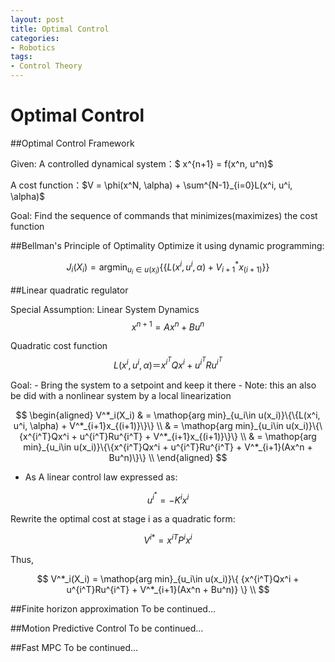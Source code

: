 ```yaml
---
layout: post
title: Optimal Control
categories:
- Robotics
tags:
- Control Theory
---
```

# Optimal Control

##Optimal Control Framework

Given:
A controlled dynamical system：$ x^{n+1} = f(x^n, u^n)$

A cost function：$V = \phi(x^N, \alpha) + \sum^{N-1}_{i=0}L(x^i, u^i, \alpha)$  

Goal: Find the sequence of commands that minimizes(maximizes) the cost function

##Bellman's Principle of Optimality
Optimize it using dynamic programming:

$$
J_i(X_i) = \mathop{arg min}_{u_i\in u(x_i)}\{\{L(x^i, u^i, \alpha) + V^*_{i+1}x_{(i+1)}\}\}
$$

##Linear quadratic regulator

Special Assumption: Linear System Dynamics
 $$
  x^{n+1} = Ax^n + Bu^n
 $$

Quadratic cost function
 $$
 L(x^i, u^i, \alpha) ＝ x^{i^T}Qx^i + u^{i^T}Ru^{i^T}
 $$

Goal:
    - Bring the system to a setpoint and keep it there
    - Note: this an also be did with a nonlinear system by a local linearization


$$
  \begin{aligned}
 V^*_i(X_i) & = \mathop{arg min}_{u_i\in u(x_i)}\{\{L(x^i, u^i, \alpha) + V^*_{i+1}x_{(i+1)}\}\} \\
   & = \mathop{arg min}_{u_i\in u(x_i)}\{\{x^{i^T}Qx^i + u^{i^T}Ru^{i^T} + V^*_{i+1}x_{(i+1)}\}\} \\
   & = \mathop{arg min}_{u_i\in u(x_i)}\{\{x^{i^T}Qx^i + u^{i^T}Ru^{i^T} + V^*_{i+1}(Ax^n + Bu^n)\}\} \\
  \end{aligned}
$$

- As A linear control law expressed as:

$$
    u^{i^*} = -K^ix^i
$$

Rewrite the optimal cost at stage i as a quadratic form:

$$
    {V^i}^* = {x^i}^TP^ix^i
$$

Thus,

$$
   V^*_i(X_i) = \mathop{arg min}_{u_i\in u(x_i)}\{ {x^{i^T}Qx^i + u^{i^T}Ru^{i^T} + V^*_{i+1}(Ax^n + Bu^n)} \} \\
$$

##Finite horizon approximation
To be continued...

##Motion Predictive Control
To be continued...

##Fast MPC
To be continued...
